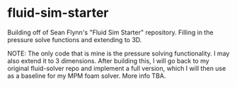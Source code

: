 # fluid-sim-starter
Building off of Sean Flynn's "Fluid Sim Starter" repository. Filling in the pressure solve functions and extending to 3D.

NOTE: The only code that is mine is the pressure solving functionality. I may also extend it to 3 dimensions. After building this, I will go back to my original fluid-solver repo and implement a full version, which I will then use as a baseline for my MPM foam solver. More info TBA. 
